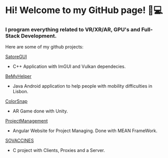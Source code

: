 # Hi! Welcome to my GitHub page! 🥽💻
 
### I program everything related to VR/XR/AR, GPU's and Full-Stack Development.

Here are some of my github projects:

[SatoreGUI](https://github.com/ricasbp/SatoreGUI)
  - C++ Application with ImGUI and Vulkan dependecies.
    
[BeMyHelper](https://github.com/ricasbp/BeMyHelper)
  - Java Android application to help people with mobility difficulties in Lisbon.

[ColorSnap](https://github.com/ricasbp/ColorSnap)
  - AR Game done with Unity. 

[ProjectManagement](https://github.com/ricasbp/ProjectsManager)
  - Angular Website for Project Managing. Done with MEAN FrameWork. 

[SOVACCINES](https://github.com/ricasbp/SOVACCINES)
  - C project with Clients, Proxies and a Server. 



